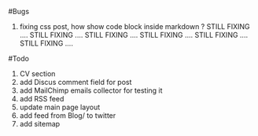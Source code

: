 #Bugs
1) fixing css post, how show code block inside markdown ?
STILL FIXING ....   STILL FIXING ....  STILL FIXING ....   STILL FIXING ....  STILL FIXING ....   STILL FIXING ....  


#Todo
1) CV section
2) add Discus comment field for post
3) add MailChimp emails collector for testing it
4) add RSS feed
5) update main page layout
6) add feed from Blog/ to twitter
7) add sitemap
